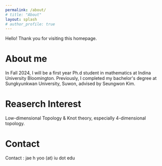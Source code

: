 ```yaml
---
permalink: /about/
# title: "About"
layout: splash
# author_profile: true
---
```

Hello! Thank you for visiting this homepage. 
# About me
In Fall 2024, I will be a first year Ph.d student in mathematics at Indina University Bloomington.
Previously, I completed my bachelor's degree at Sungkyunkwan University, Suwon,
advised by Seungwon Kim.

# Reaserch Interest
Low-dimensional Topology & Knot theory, especially 4-dimensional topology.

# Contact
Contact : jae h yoo (at) iu dot edu